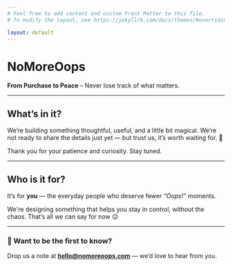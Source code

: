```yaml
---
# Feel free to add content and custom Front Matter to this file.
# To modify the layout, see https://jekyllrb.com/docs/themes/#overriding-theme-defaults

layout: default
---
```


# **NoMoreOops**

**From Purchase to Peace** – Never lose track of what matters.

---

## **What’s in it?**

We’re building something thoughtful, useful, and a little bit magical.
We’re not ready to share the details just yet — but trust us, it’s worth waiting for. 🤫

Thank you for your patience and curiosity. Stay tuned.

---

## **Who is it for?**

It’s for **you** — the everyday people who deserve fewer *“Oops!”* moments.

We're designing something that helps you stay in control, without the chaos.
That’s all we can say for now 😉

---

### 💌 Want to be the first to know?

Drop us a note at **[hello@nomoreoops.com](mailto:hello@nomoreoops.com)** — we’d love to hear from you.
